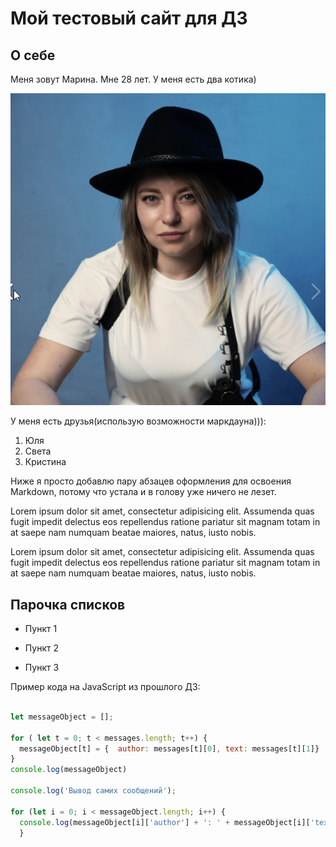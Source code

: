 # Мой тестовый сайт для ДЗ 

## О себе

Меня зовут Марина. Мне 28 лет. У меня есть два котика)

![Тут мое фото](img/foto.png)

У меня есть друзья(использую возможности маркдауна))): 
1. Юля
2. Света
3. Кристина

Ниже я просто добавлю пару абзацев оформления для освоения Markdown, потому что устала и в голову уже ничего не лезет. 

Lorem ipsum dolor sit amet, consectetur adipisicing elit. Assumenda quas fugit impedit delectus eos repellendus ratione pariatur sit magnam totam in at saepe nam numquam beatae maiores, natus, iusto nobis.

Lorem ipsum dolor sit amet, consectetur adipisicing elit. Assumenda quas fugit impedit delectus eos repellendus ratione pariatur sit magnam totam in at saepe nam numquam beatae maiores, natus, iusto nobis.

## Парочка списков

* Пункт 1

* Пункт 2

* Пункт 3




Пример кода на JavaScript из прошлого ДЗ:

```javascript

let messageObject = [];

for ( let t = 0; t < messages.length; t++) {
  messageObject[t] = {	author: messages[t][0],	text: messages[t][1]}
}
console.log(messageObject)

console.log('Вывод самих сообщений');

for (let i = 0; i < messageObject.length; i++) {
  console.log(messageObject[i]['author'] + ': ' + messageObject[i]['text']);
  }

```